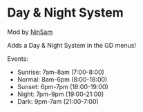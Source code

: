 # Day & Night System

Mod by [NinSam](https://gdbrowser.com/u/20754112)

Adds a Day & Night System in the GD menus!

Events:

- Sunrise: 7am-8am (7:00-8:00)
- Normal: 8am-6pm (8:00-18:00)
- Sunset: 6pm-7pm (18:00-19:00)
- Night: 7pm-9pm (19:00-21:00)
- Dark: 9pm-7am (21:00-7:00)